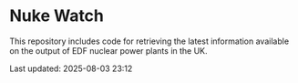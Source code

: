 # Nuke Watch

This repository includes code for retrieving the latest information available on the output of EDF nuclear power plants in the UK.

Last updated: 2025-08-03 23:12